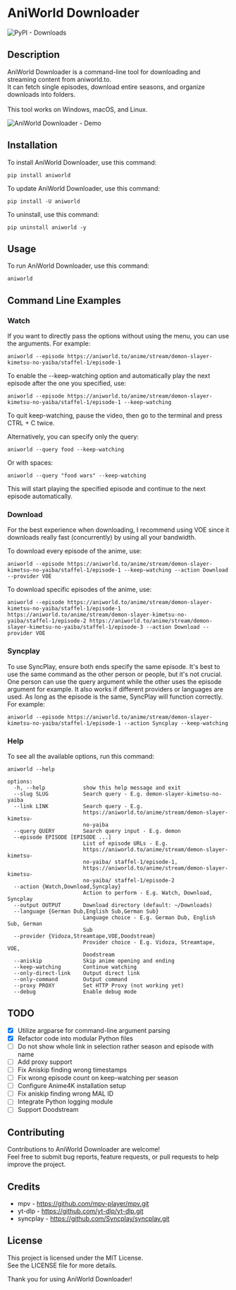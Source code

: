 # AniWorld Downloader
![PyPI - Downloads](https://img.shields.io/pypi/dm/aniworld?color=blue)

## Description

AniWorld Downloader is a command-line tool for downloading and streaming content from aniworld.to.<br>
It can fetch single episodes, download entire seasons, and organize downloads into folders.<br><br>
This tool works on Windows, macOS, and Linux.

![AniWorld Downloader - Demo](https://github.com/phoenixthrush/AniWorld-Downloader/blob/module/.github/demo.png?raw=true)

## Installation

To install AniWorld Downloader, use this command:

```shell
pip install aniworld
```

To update AniWorld Downloader, use this command:

```shell
pip install -U aniworld
```

To uninstall, use this command:
```shell
pip uninstall aniworld -y
```

## Usage

To run AniWorld Downloader, use this command:

```shell
aniworld
```

## Command Line Examples
### Watch

If you want to directly pass the options without using the menu, you can use the arguments. For example:
```shell
aniworld --episode https://aniworld.to/anime/stream/demon-slayer-kimetsu-no-yaiba/staffel-1/episode-1
```

To enable the --keep-watching option and automatically play the next episode after the one you specified, use:
```shell
aniworld --episode https://aniworld.to/anime/stream/demon-slayer-kimetsu-no-yaiba/staffel-1/episode-1 --keep-watching
```

To quit keep-watching, pause the video, then go to the terminal and press CTRL + C twice.

Alternatively, you can specify only the query:
```shell
aniworld --query food --keep-watching
```

Or with spaces:
```shell
aniworld --query "food wars" --keep-watching
```

This will start playing the specified episode and continue to the next episode automatically.

### Download

For the best experience when downloading, I recommend using VOE since it downloads really fast (concurrently) by using all your bandwidth.

To download every episode of the anime, use:
```shell
aniworld --episode https://aniworld.to/anime/stream/demon-slayer-kimetsu-no-yaiba/staffel-1/episode-1 --keep-watching --action Download --provider VOE
```

To download specific episodes of the anime, use:
```shell
aniworld --episode https://aniworld.to/anime/stream/demon-slayer-kimetsu-no-yaiba/staffel-1/episode-1 https://aniworld.to/anime/stream/demon-slayer-kimetsu-no-yaiba/staffel-1/episode-2 https://aniworld.to/anime/stream/demon-slayer-kimetsu-no-yaiba/staffel-1/episode-3 --action Download --provider VOE
```

### Syncplay

To use SyncPlay, ensure both ends specify the same episode. It's best to use the same command as the other person or people, but it's not crucial. One person can use the query argument while the other uses the episode argument for example. It also works if different providers or languages are used. As long as the episode is the same, SyncPlay will function correctly. For example:
```shell
aniworld --episode https://aniworld.to/anime/stream/demon-slayer-kimetsu-no-yaiba/staffel-1/episode-1 --action Syncplay --keep-watching
```

### Help

To see all the available options, run this command:
```shell
aniworld --help
```

```
options:
  -h, --help            show this help message and exit
  --slug SLUG           Search query - E.g. demon-slayer-kimetsu-no-yaiba
  --link LINK           Search query - E.g.
                        https://aniworld.to/anime/stream/demon-slayer-kimetsu-
                        no-yaiba
  --query QUERY         Search query input - E.g. demon
  --episode EPISODE [EPISODE ...]
                        List of episode URLs - E.g.
                        https://aniworld.to/anime/stream/demon-slayer-kimetsu-
                        no-yaiba/ staffel-1/episode-1,
                        https://aniworld.to/anime/stream/demon-slayer-kimetsu-
                        no-yaiba/ staffel-1/episode-2
  --action {Watch,Download,Syncplay}
                        Action to perform - E.g. Watch, Download, Syncplay
  --output OUTPUT       Download directory (default: ~/Downloads)
  --language {German Dub,English Sub,German Sub}
                        Language choice - E.g. German Dub, English Sub, German
                        Sub
  --provider {Vidoza,Streamtape,VOE,Doodstream}
                        Provider choice - E.g. Vidoza, Streamtape, VOE,
                        Doodstream
  --aniskip             Skip anime opening and ending
  --keep-watching       Continue watching
  --only-direct-link    Output direct link
  --only-command        Output command
  --proxy PROXY         Set HTTP Proxy (not working yet)
  --debug               Enable debug mode
```

## TODO

- [x] Utilize argparse for command-line argument parsing
- [x] Refactor code into modular Python files
- [ ] Do not show whole link in selection rather season and episode with name
- [ ] Add proxy support
- [ ] Fix Aniskip finding wrong timestamps
- [ ] Fix wrong episode count on keep-watching per season
- [ ] Configure Anime4K installation setup
- [ ] Fix aniskip finding wrong MAL ID
- [ ] Integrate Python logging module
- [ ] Support Doodstream

## Contributing

Contributions to AniWorld Downloader are welcome!<br>
Feel free to submit bug reports, feature requests, or pull requests to help improve the project.

## Credits

- mpv - https://github.com/mpv-player/mpv.git
- yt-dlp - https://github.com/yt-dlp/yt-dlp.git
- syncplay - https://github.com/Syncplay/syncplay.git

## License

This project is licensed under the MIT License.<br>
See the LICENSE file for more details.<br>

Thank you for using AniWorld Downloader!
